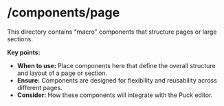# /components/page

This directory contains "macro" components that structure pages or large sections.

**Key points:**

- **When to use:** Place components here that define the overall structure and layout of a page or section.
- **Ensure:** Components are designed for flexibility and reusability across different pages.
- **Consider:** How these components will integrate with the Puck editor.
